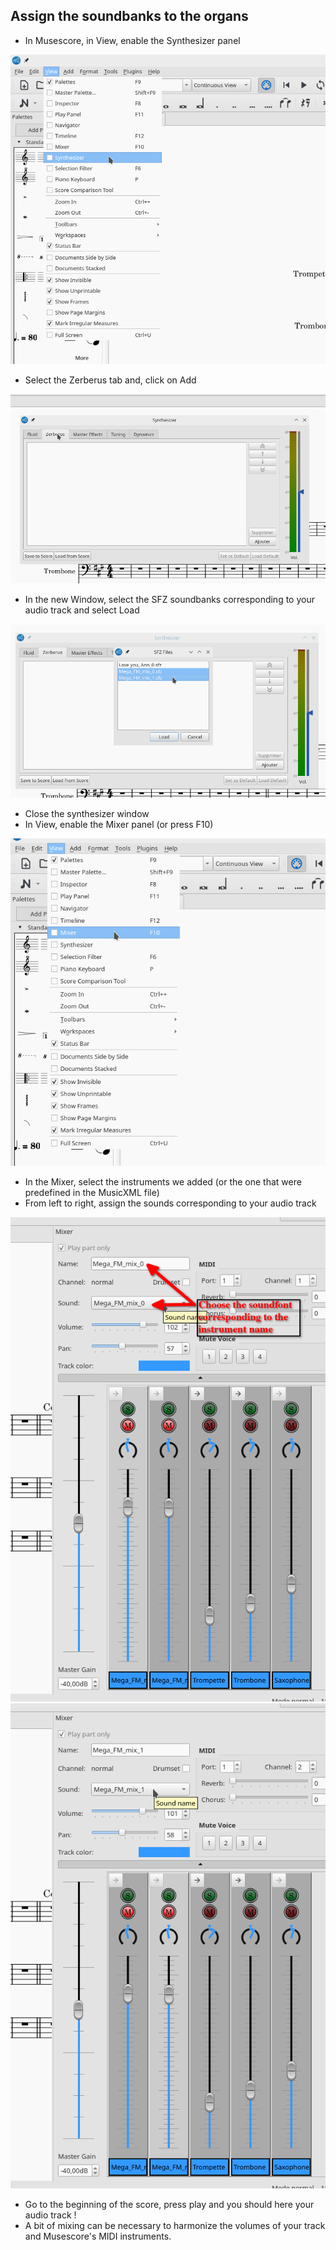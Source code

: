 ## Assign the soundbanks to the organs

 - In Musescore, in View, enable the Synthesizer panel

![musescore_synthesizer_menu](images/musescore_synthesizer_menu.png)

 - Select the Zerberus tab and, click on Add

![musescore_zerberus_panel](images/musescore_zerberus_panel.png)

 - In the new Window, select the SFZ soundbanks corresponding to your audio track and select Load

![musescore_sfz_select](images/musescore_sfz_select.png)

 - Close the synthesizer window
 - In View, enable the Mixer panel (or press F10)

![musescore_mixer_panel](images/musescore_mixer_panel.png)

 - In the Mixer, select the instruments we added (or the one that were predefined in the MusicXML file)
 - From left to right, assign the sounds corresponding to your audio track

![musescore_soundfont_assignement](images/musescore_soundfont_assignement.png)
![musescore_soundfont_assignement_2](images/musescore_soundfont_assignement_2.png)

 - Go to the beginning of the score, press play and you should here your audio track !
 - A bit of mixing can be necessary to harmonize the volumes of your track and Musescore's MIDI instruments.